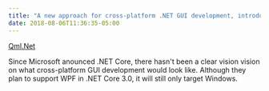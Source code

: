 ```yaml
---
title: "A new approach for cross-platform .NET GUI development, introducting Qml.Net."
date: 2018-08-06T11:36:35-05:00
---
```


<a href="https://github.com/pauldotknopf/Qml.Net" class="btn btn-primary">Qml.Net</a>

Since Microsoft anounced .NET Core, there hasn't been a clear vision vision on what cross-platform GUI development would look like. Although they plan to support WPF in .NET Core 3.0, it will still only target Windows.
